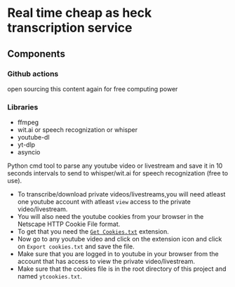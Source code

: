 # Real time cheap as heck transcription service

## Components

### Github actions

open sourcing this content again for free computing power

### Libraries

-   ffmpeg
-   wit.ai or speech recognization or whisper
-   youtube-dl
-   yt-dlp
-   asyncio

Python cmd tool to parse any youtube video or livestream and save it in 10 seconds intervals to send to whisper/wit.ai for speech recognization (free to use).

-   To transcribe/download private videos/livestreams,you will need atleast one youtube account with atleast `view` access to the private video/livestream.
-   You will also need the youtube cookies from your browser in the Netscape HTTP Cookie File format.
-   To get that you need the [`Get Cookies.txt`](https://chrome.google.com/webstore/detail/get-cookiestxt-clean/ahmnmhfbokciafffnknlekllgcnafnie?hl=en-GB) extension.
-   Now go to any youtube video and click on the extension icon and click on `Export cookies.txt` and save the file.
-   Make sure that you are logged in to youtube in your browser from the account that has access to view the private video/livestream.
-   Make sure that the cookies file is in the root directory of this project and named `ytcookies.txt`.
